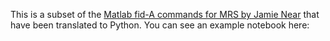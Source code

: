This is a subset of the [Matlab fid-A commands for MRS by Jamie Near](https://github.com/CIC-methods/FID-A) that have been translated to Python. You can see an example notebook here:

